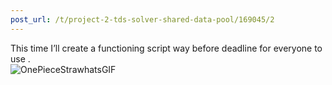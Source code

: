 ```yaml
---
post_url: /t/project-2-tds-solver-shared-data-pool/169045/2
---
```

This time I’ll create a functioning script way before deadline for everyone to use .  
![OnePieceStrawhatsGIF](https://europe1.discourse-cdn.com/flex013/uploads/iitm/original/3X/a/2/a2ca53960e1ef9d9566dd1648096df09332e6310.gif)